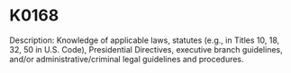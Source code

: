 # K0168
Description: Knowledge of applicable laws, statutes (e.g., in Titles 10, 18, 32, 50 in U.S. Code), Presidential Directives, executive branch guidelines, and/or administrative/criminal legal guidelines and procedures.
